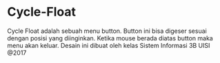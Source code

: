 # Cycle-Float
Cycle Float adalah sebuah menu button. Button ini bisa digeser sesuai dengan posisi yang diinginkan.
Ketika mouse berada diatas button maka menu akan keluar.
Desain ini dibuat oleh kelas Sistem Informasi 3B UISI @2017
